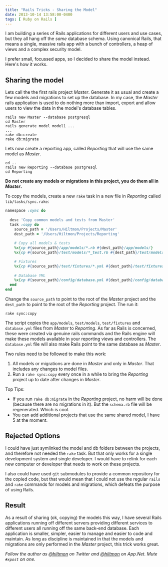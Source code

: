 ```yaml
---
title: "Rails Tricks - Sharing the Model"
date: 2013-10-14 13:58:00-0400
tags: [ Ruby on Rails ]
---
```


I am building a series of Rails applications for different users and use cases, but they all hang off the *same* database schema. Using canonical Rails, that means a single, massive rails app with a bunch of controllers, a heap of views and a complex security model.

I prefer small, focussed apps, so I decided to share the model instead. Here's how it works.

## Sharing the model

Lets call the the first rails project *Master*. Generate it as usual and create a few models and migrations to set up the database. In my case, the *Master* rails application is used to do nothing more than import, export and allow users to view the data in the model's database tables.

	rails new Master --database postgresql
	cd Master
	rails generate model model1 ...
	...
	rake db:create
	rake db:migrate

Lets now create a reporting app, called *Reporting* that will use the same model as *Master*.

	cd ..
	rails new Reporting --database postgresql
	cd Reporting
	
**Do not create any models or migrations in this project, you do them all in *Master*.**

To copy the models, create a new `rake` task in a new file in *Reporting* called `lib/tasks/sync.rake`:

``` ruby
namespace :sync do
  
  desc 'Copy common models and tests from Master'
  task :copy do
    source_path = '/Users/Hiltmon/Projects/Master'
    dest_path = '/Users/Hiltmon/Projects/Reporting'
        
    # Copy all models & tests
    %x{cp #{source_path}/app/models/*.rb #{dest_path}/app/models/}
    %x{cp #{source_path}/test/models/*_test.rb #{dest_path}/test/models/}

    # Fixtures
    %x{cp #{source_path}/test/fixtures/*.yml #{dest_path}/test/fixtures/}
    
    # Database YML
    %x{cp #{source_path}/config/database.yml #{dest_path}/config/database.yml}
  end
end
```

Change the `source_path` to point to the root of the *Master* project and the `dest_path` to point to the root of the *Reporting* project. The run it:

	rake sync:copy
	
The script copies the `app/models`, `test/models`, `test/fixtures` and `database.yml` files from *Master* to *Reporting*. As far as Rails is concerned, these were created via genuine rails commands and the Rails engine will make these models available in your reporting views and controllers. The `database.yml` file will also make Rails point to the same database as *Master*.

Two rules need to be followed to make this work:

1. All models or migrations are done in *Master* and only in *Master*. That includes any changes to model files.
2. Run a `rake sync:copy` every once in a while to bring the *Reporting* project up to date after changes in *Master*.

Top Tips:

* If you run `rake db:migrate` in the *Reporting* project, no harm will be done (because there are no migrations in it). But the `schema.rb` file will be regenerated. Which is cool.
* You can add additional projects that use the same shared model, I have 5 at the moment.

## Rejected Options

I could have just symlinked the model and db folders between the projects, and therefore not needed the `rake` task. But that only works for a single development system and single developer. I would have to relink for each new computer or developer that needs to work on these projects.

I also could have used `git` submodules to provide a common repository for the copied code, but that would mean that I could not use the regular `rails` and `rake` commands for models and migrations, which defeats the purpose of using Rails.

## Result

As a result of sharing (ok, copying) the models this way, I have several Rails applications running off different servers providing different services to different users all running off the same back-end database. Each application is smaller, simpler, easier to manage and easier to code and maintain. As long as discipline is maintained in that the models and migrations are only performed in the *Master* project, this trick works great.

*Follow the author as [@hiltmon](https://twitter.com/hiltmon) on Twitter and [@hiltmon](http://alpha.app.net/hiltmon) on App.Net. Mute `#xpost` on one.*

